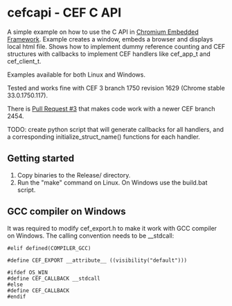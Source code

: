 cefcapi - CEF C API
===================
A simple example on how to use the C API in [Chromium Embedded
Framework](https://code.google.com/p/chromiumembedded/).
Example creates a window, embeds a browser and displays local
html file. Shows how to implement dummy reference
counting and CEF structures with callbacks to 
implement CEF handlers like cef_app_t and cef_client_t.

Examples available for both Linux and Windows.

Tested and works fine with CEF 3 branch 1750 revision 1629
(Chrome stable 33.0.1750.117).

There is [Pull Request #3](https://github.com/cztomczak/cefcapi/pull/3) that makes code work with a newer CEF branch 2454.

TODO: create python script that will generate callbacks for all
handlers, and a corresponding initialize_struct_name() functions
for each handler.


Getting started
---------------
1. Copy binaries to the Release/ directory.
2. Run the "make" command on Linux. On Windows use the build.bat script.


GCC compiler on Windows
-----------------------
It was required to modify cef_export.h to make it work with GCC
compiler on Windows. The calling convention needs to be __stdcall:

```
#elif defined(COMPILER_GCC)

#define CEF_EXPORT __attribute__ ((visibility("default")))

#ifdef OS_WIN
#define CEF_CALLBACK __stdcall
#else
#define CEF_CALLBACK
#endif
```
